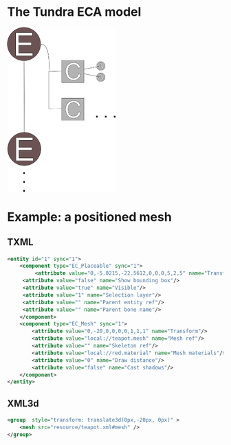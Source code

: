The Tundra ECA model
====================

<!-- ![(ECA Diagram)](https://github.com/realXtend/doc/raw/master/ec_model.png "Entity-Component model")-->
<img src="https://github.com/realXtend/doc/raw/master/ec_model.png" style="width: 50%;" />

Example: a positioned mesh
==========================

TXML
----

```xml
<entity id="1" sync="1">
    <component type="EC_Placeable" sync="1">
         <attribute value="0,-5.0215,-22.5612,0,0,0,5,2,5" name="Transform"/>
	 <attribute value="false" name="Show bounding box"/>
  	 <attribute value="true" name="Visible"/>
	 <attribute value="1" name="Selection layer"/>
	 <attribute value="" name="Parent entity ref"/>
   	 <attribute value="" name="Parent bone name"/>
    </component>
    <component type="EC_Mesh" sync="1">
        <attribute value="0,-20,0,0,0,0,1,1,1" name="Transform"/>
        <attribute value="local://teapot.mesh" name="Mesh ref"/>
        <attribute value="" name="Skeleton ref"/>
        <attribute value="local://red.material" name="Mesh materials"/>
        <attribute value="0" name="Draw distance"/>
        <attribute value="false" name="Cast shadows"/>
    </component>
</entity>
```

XML3d
-----

```xml
<group  style="transform: translate3d(0px,-20px, 0px)" >
    <mesh src="resource/teapot.xml#mesh" />
</group>
```

